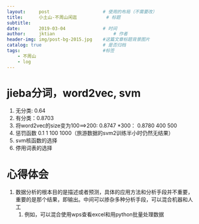 ```yaml
---
layout:     post   				    # 使用的布局（不需要改）
title:      小土山-不周山闲逛			# 标题 
subtitle:  	 
date:       2019-03-04				# 时间
author:     jktian 						# 作者
header-img: img/post-bg-2015.jpg 	#这篇文章标题背景图片
catalog: true 						# 是否归档
tags:								#标签
    - 不周山
    - log
---
```

# jieba分词，word2vec, svm
1. 无分类: 0.64
2. 有分类：0.8703
3. 将word2vec的size变为100==>200:	0.8747
  *300：	0.8780
  400
  500
4. 惩罚函数	0.1
  1
  100
  1000（旅游数据的svm2训练半小时仍然无结果）
5. svm核函数的选择
6. 停用词表的选择

# 心得体会
1. 数据分析的根本目的是描述或者预测，具体的应用方法和分析手段并不重要，重要的是那个结果，即输出。中间可以掺杂多种分析手段，可以混合机器和人工
	1. 例如，可以混合使用wps查看excel和用python批量处理数据